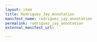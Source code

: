 ```yaml
---
layout: item
title: Rodriguez_Jay_Annotation
manifest_name: rodriguez_jay_annotation
permalink: rodriguez_jay_annotation
external_manifest_url: 

---
```

<!-- Add an essay or interpretive material below this line,
using HTML or markdown.  Do not modify this file above this line -->
